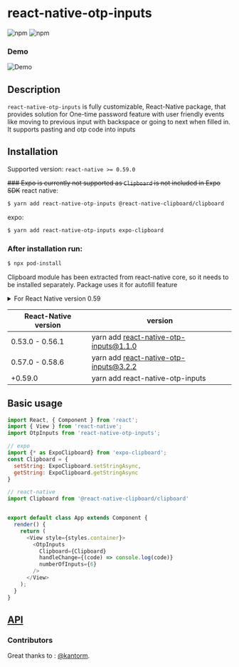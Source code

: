 # react-native-otp-inputs

![npm](https://img.shields.io/npm/dw/react-native-otp-inputs.svg)
![npm](https://img.shields.io/npm/v/react-native-otp-inputs.svg)

### Demo

![Demo](https://user-images.githubusercontent.com/17621507/36565065-a03b98b0-181f-11e8-9a54-09d978bec892.gif)

## Description

`react-native-otp-inputs` is fully customizable, React-Native package, that provides solution for One-time password feature with user friendly events like moving to previous input with backspace or going to next when filled in. It supports pasting and otp code into inputs

## Installation

Supported version: `react-native >= 0.59.0`

~~### Expo is currently not supported as `Clipboard` is not included in Expo SDK~~
react native:
```bash
$ yarn add react-native-otp-inputs @react-native-clipboard/clipboard
```

expo:
```bash
$ yarn add react-native-otp-inputs expo-clipboard
```

### After installation run:

```bash
$ npx pod-install
```

Clipboard module has been extracted from react-native core, so it needs to be installed separately.
Package uses it for autofill feature

<details>
  <summary>For React Native version 0.59</summary>

### React Native <= 0.59

run the following command to link the package:

```
$ react-native link @react-native-clipboard/clipboard
```

For iOS, make sure you install the pod file.

```
cd ios && pod install && cd ..
```

or you could follow the instructions to [manually link the project](https://reactnative.dev/docs/linking-libraries-ios#manual-linking)

</details>

| React-Native version | version                                |
| -------------------- | -------------------------------------- |
| 0.53.0 - 0.56.1      | yarn add react-native-otp-inputs@1.1.0 |
| 0.57.0 - 0.58.6      | yarn add react-native-otp-inputs@3.2.2 |
| +0.59.0              | yarn add react-native-otp-inputs       |

## Basic usage

```js
import React, { Component } from 'react';
import { View } from 'react-native';
import OtpInputs from 'react-native-otp-inputs';

// expo
import {* as ExpoClipboard} from 'expo-clipboard';
const Clipboard = {
  setString: ExpoClipboard.setStringAsync,
  getString: ExpoClipboard.getStringAsync
}

// react-native
import Clipboard from '@react-native-clipboard/clipboard'


export default class App extends Component {
  render() {
    return (
      <View style={styles.container}>
        <OtpInputs
          Clipboard={Clipboard}
          handleChange={(code) => console.log(code)}
          numberOfInputs={6}
        />
      </View>
    );
  }
}
```

## [API](./docs/API.md)

### Contributors

Great thanks to :
[@kantorm](https://github.com/kantorm).
